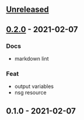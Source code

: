 
<a name="unreleased"></a>
## [Unreleased]


<a name="0.2.0"></a>
## [0.2.0] - 2021-02-07
### Docs
- markdown lint

### Feat
- output variables
- nsg resource


<a name="0.1.0"></a>
## 0.1.0 - 2021-02-07

[Unreleased]: https://github.com/bcochofel/terraform-azurerm-network-security-group/compare/0.2.0...HEAD
[0.2.0]: https://github.com/bcochofel/terraform-azurerm-network-security-group/compare/0.1.0...0.2.0
